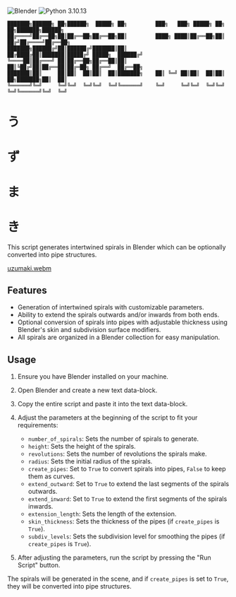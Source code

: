 ![Blender](https://img.shields.io/badge/Blender-orange)
![Python 3.10.13](https://img.shields.io/badge/Python-3.10.13-blue)
```
███████╗██████╗ ██╗██████╗  █████╗ ██╗         ███╗   ███╗ █████╗ ██╗  ██╗███████╗██████╗ 
██╔════╝██╔══██╗██║██╔══██╗██╔══██╗██║         ████╗ ████║██╔══██╗██║ ██╔╝██╔════╝██╔══██╗
███████╗██████╔╝██║██████╔╝███████║██║         ██╔████╔██║███████║█████╔╝ █████╗  ██████╔╝
╚════██║██╔═══╝ ██║██╔══██╗██╔══██║██║         ██║╚██╔╝██║██╔══██║██╔═██╗ ██╔══╝  ██╔══██╗
███████║██║     ██║██║  ██║██║  ██║███████╗    ██║ ╚═╝ ██║██║  ██║██║  ██╗███████╗██║  ██║
╚══════╝╚═╝     ╚═╝╚═╝  ╚═╝╚═╝  ╚═╝╚══════╝    ╚═╝     ╚═╝╚═╝  ╚═╝╚═╝  ╚═╝╚══════╝╚═╝  ╚═╝
```

# う
# ず
# ま
# き

This script generates intertwined spirals in Blender which can be optionally converted into pipe structures.

[uzumaki.webm](https://github.com/SECRET-GUEST/animation/assets/92639080/5b7e8262-0c9b-4de6-897d-30c6d23601b0)

## Features

- Generation of intertwined spirals with customizable parameters.
- Ability to extend the spirals outwards and/or inwards from both ends.
- Optional conversion of spirals into pipes with adjustable thickness using Blender's skin and subdivision surface modifiers.
- All spirals are organized in a Blender collection for easy manipulation.

## Usage

1. Ensure you have Blender installed on your machine.
2. Open Blender and create a new text data-block.
3. Copy the entire script and paste it into the text data-block.
4. Adjust the parameters at the beginning of the script to fit your requirements:
    - `number_of_spirals`: Sets the number of spirals to generate.
    - `height`: Sets the height of the spirals.
    - `revolutions`: Sets the number of revolutions the spirals make.
    - `radius`: Sets the initial radius of the spirals.
    - `create_pipes`: Set to `True` to convert spirals into pipes, `False` to keep them as curves.
    - `extend_outward`: Set to `True` to extend the last segments of the spirals outwards.
    - `extend_inward`: Set to `True` to extend the first segments of the spirals inwards.
    - `extension_length`: Sets the length of the extension.
    - `skin_thickness`: Sets the thickness of the pipes (if `create_pipes` is `True`).
    - `subdiv_levels`: Sets the subdivision level for smoothing the pipes (if `create_pipes` is `True`).

5. After adjusting the parameters, run the script by pressing the "Run Script" button.

The spirals will be generated in the scene, and if `create_pipes` is set to `True`, they will be converted into pipe structures.

